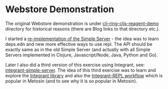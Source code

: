 # Webstore Demonstration

The original Webstore demonstration is under [clj-ring-cljs-reagent-demo](../clj-ring-cljs-reagent-demo) directory for historical reasons (there are Blog links to that directory etc.).

I started a [re-implementation of the Simple Server](simple-server) - the idea was to learn deps.edn and new more effective ways to use repl. The API should be exactly same as in the old Simple Server (and actually with all Simple Servers implemented in Clojure, Javascript/Node, Java, Python and Go).

Later I also did a third version of this exercise using Integrant, see: [integrant-simple-server](integrant-simple-server). The idea of this third exercise was to learn and explore the [Integrant library](https://github.com/weavejester/integrant) and also the [Integrant-REPL workflow](https://github.com/weavejester/integrant-repl) which is popular in Metosin (and to see why it is so popular in Metosin).

